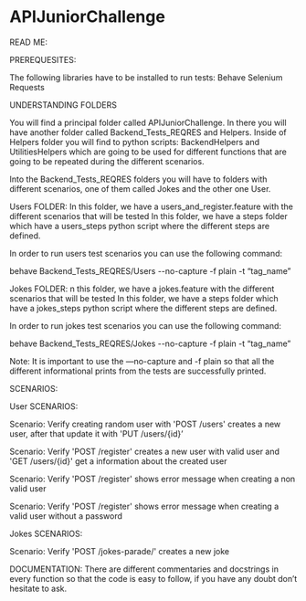 # APIJuniorChallenge
READ ME:

PREREQUESITES:

The following libraries have to be installed to run tests:
Behave
Selenium
Requests

UNDERSTANDING FOLDERS

You will find a principal folder called APIJuniorChallenge.
In there you will have another folder called Backend_Tests_REQRES and Helpers.
Inside of Helpers folder you will find to python scripts: BackendHelpers and UtilitiesHelpers which are going to be used for different functions that are going to be repeated during the different scenarios.

Into the Backend_Tests_REQRES folders you will have to folders with different scenarios, one of them called Jokes and the other one User.

Users FOLDER:
In this folder, we have a users_and_register.feature with the different scenarios that will be tested
In this folder, we have a steps folder which have a users_steps python script where the different steps are defined.

In order to run users test scenarios you can use the following command:

behave Backend_Tests_REQRES/Users --no-capture -f plain -t “tag_name”


Jokes FOLDER:
n this folder, we have a jokes.feature with the different scenarios that will be tested
In this folder, we have a steps folder which have a jokes_steps python script where the different steps are defined.

In order to run jokes test scenarios you can use the following command:

behave Backend_Tests_REQRES/Jokes --no-capture -f plain -t “tag_name”

Note: It is important to use the —no-capture and -f plain so that all the different informational prints from the tests are successfully printed.

SCENARIOS:

User SCENARIOS:

Scenario: Verify creating random user with 'POST /users' creates a new user, after that update it with 'PUT /users/{id}’

Scenario: Verify 'POST /register' creates a new user with valid user and 'GET /users/{id}'
get a information about the created user

Scenario: Verify 'POST /register' shows error message when creating a non valid user

Scenario: Verify 'POST /register' shows error message when creating a valid user without a password

Jokes SCENARIOS:

Scenario: Verify 'POST /jokes-parade/' creates a new joke

DOCUMENTATION:
There are different commentaries and docstrings in every function so that the code is easy to follow, if you have any doubt don’t hesitate to ask.
